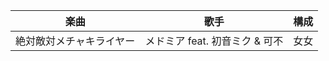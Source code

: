 | 楽曲                     | 歌手                           | 構成 |
| ------------------------ | ------------------------------ | ---- |
| 絶対敵対メチャキライヤー | メドミア feat. 初音ミク & 可不 | 女女 |
